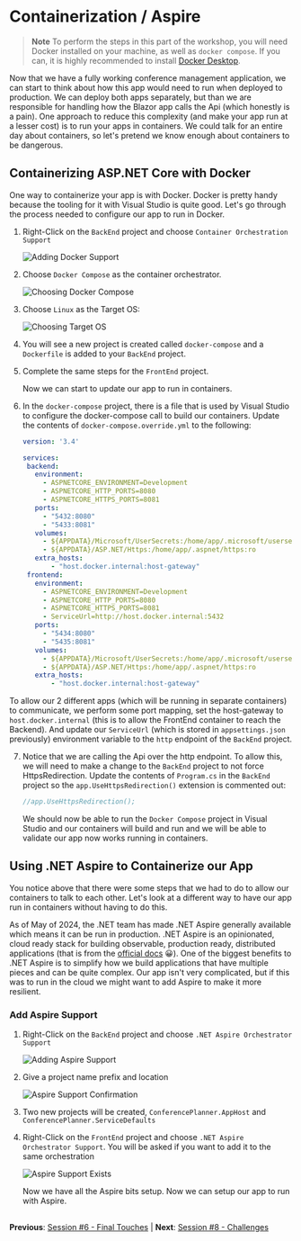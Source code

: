 # Containerization / Aspire

> **Note** To perform the steps in this part of the workshop, you will need Docker installed on your machine, as well as `docker compose`. If you can, it is highly recommended to install [Docker Desktop](https://www.docker.com/products/docker-desktop/).

Now that we have a fully working conference management application, we can start to think about how this app would need to run when deployed to production. We can deploy both apps separately, but than we are responsible for handling how the Blazor app calls the Api (which honestly is a pain). One approach to reduce this complexity (and make your app run at a lesser cost) is to run your apps in containers. We could talk for an entire day about containers, so let's pretend we know enough about containers to be dangerous.

## Containerizing ASP.NET Core with Docker

One way to containerize your app is with Docker. Docker is pretty handy because the tooling for it with Visual Studio is quite good. Let's go through the process needed to configure our app to run in Docker.

1. Right-Click on the `BackEnd` project and choose `Container Orchestration Support`

    ![Adding Docker Support](images/add-docker-support.png)

2. Choose `Docker Compose` as the container orchestrator.

    ![Choosing Docker Compose](images/add-docker-support-2.png)

3. Choose `Linux` as the Target OS:

    ![Choosing Target OS](images/add-docker-support-3.png)

4. You will see a new project is created called `docker-compose` and a `Dockerfile` is added to your `BackEnd` project.

5. Complete the same steps for the `FrontEnd` project.

    Now we can start to update our app to run in containers.

6. In the `docker-compose` project, there is a file that is used by Visual Studio to configure the docker-compose call to build our containers. Update the contents of `docker-compose.override.yml` to the following:

    ```yml
   version: '3.4'

   services:
     backend:
       environment:
         - ASPNETCORE_ENVIRONMENT=Development
         - ASPNETCORE_HTTP_PORTS=8080
         - ASPNETCORE_HTTPS_PORTS=8081
       ports:
         - "5432:8080"
         - "5433:8081"
       volumes:
         - ${APPDATA}/Microsoft/UserSecrets:/home/app/.microsoft/usersecrets:ro
         - ${APPDATA}/ASP.NET/Https:/home/app/.aspnet/https:ro
       extra_hosts:
           - "host.docker.internal:host-gateway"
     frontend:
       environment:
         - ASPNETCORE_ENVIRONMENT=Development
         - ASPNETCORE_HTTP_PORTS=8080
         - ASPNETCORE_HTTPS_PORTS=8081
         - ServiceUrl=http://host.docker.internal:5432
       ports:
         - "5434:8080"
         - "5435:8081"
       volumes:
         - ${APPDATA}/Microsoft/UserSecrets:/home/app/.microsoft/usersecrets:ro
         - ${APPDATA}/ASP.NET/Https:/home/app/.aspnet/https:ro
       extra_hosts:
           - "host.docker.internal:host-gateway"
    ```

To allow our 2 different apps (which will be running in separate containers) to communicate, we perform some port mapping, set the host-gateway to `host.docker.internal` (this is to allow the FrontEnd container to reach the Backend). And update our `ServiceUrl` (which is stored in `appsettings.json` previously) environment variable to the `http` endpoint of the `BackEnd` project.

7. Notice that we are calling the Api over the http endpoint. To allow this, we will need to make a change to the `BackEnd` project to not force HttpsRedirection. Update the contents of `Program.cs` in the `BackEnd` project so the `app.UseHttpsRedirection()` extension is commented out:

   ```csharp
   //app.UseHttpsRedirection();
   ```

    We should now be able to run the `Docker Compose` project in Visual Studio and our containers will build and run and we will be able to validate our app now works running in containers.

## Using .NET Aspire to Containerize our App

You notice above that there were some steps that we had to do to allow our containers to talk to each other. Let's look at a different way to have our app run in containers without having to do this.

As of May of 2024, the .NET team has made .NET Aspire generally available which means it can be run in production. .NET Aspire is an opinionated, cloud ready stack for building observable, production ready, distributed applications (that is from the [official docs](https://learn.microsoft.com/en-us/dotnet/aspire/get-started/aspire-overview) 😀). One of the biggest benefits to .NET Aspire is to simplify how we build applications that have multiple pieces and can be quite complex. Our app isn't very complicated, but if this was to run in the cloud we might want to add Aspire to make it more resilient.




### Add Aspire Support

1. Right-Click on the `BackEnd` project and choose `.NET Aspire Orchestrator Support`

    ![Adding Aspire Support](images/add-dotnet-aspire-support.png)

2. Give a project name prefix and location

    ![Aspire Support Confirmation](images/add-dotnet-aspire-support-2.png)

3. Two new projects will be created, `ConferencePlanner.AppHost` and `ConferencePlanner.ServiceDefaults`

4. Right-Click on the `FrontEnd` project and choose `.NET Aspire Orchestrator Support`. You will be asked if you want to add it to the same orchestration

    ![Aspire Support Exists](images/add-dotnet-aspire-support-3.png)

    Now we have all the Aspire bits setup. Now we can setup our app to run with Aspire.

###


##

**Previous**: [Session #6 - Final Touches](/docs/6.%20Final%20Touches.md) | **Next**: [Session #8 - Challenges](/docs/8.%20Challenges.md)

